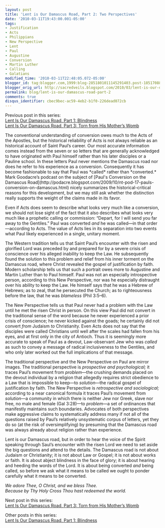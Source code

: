 ```yaml
---
layout: post
title: 'Lent is Our Damascus Road, Part 2: Two Perspectives'
date: '2010-03-11T19:43:00.001-05:00'
tags:
- Justification
- Acts
- Philippians
- New Perspective
- Lent
- Paul
- Augustine
- Conversion
- Martin Luther
- Calling
- Galatians
modified_time: '2010-03-11T22:48:05.072-05:00'
blogger_id: tag:blogger.com,1999:blog-2851801011145291403.post-1851708845982193587
blogger_orig_url: http://sacredveils.blogspot.com/2010/03/lent-is-our-damascus-road-part-2-two.html
permalink: blog/lent-is-our-damascus-road-part-2
comments: true
disqus_identifier: cbec9bec-ac59-4eb2-b1f0-226dead072cb
---
```


Previous post in this series:  
[Lent Is Our Damascus Road, Part 1: Blindness](/blog/lent-is-our-damascus-road-part-1)  
[Lent Is Our Damascus Road, Part 3: Torn from His Mother’s Womb](/blog/lent-is-our-damascus-road-part-3)

<!--excerpt.start-->The conventional understanding of conversion owes much to the Acts of the Apostles, but the historical reliability of Acts is not always reliable as an historical account of Saint Paul’s career. Our most accurate information comes instead from the seven or so letters that are generally acknowledged to have originated with Paul himself rather than his later disciples or a Pauline school. In these letters Paul never mentions the Damascus road nor does he refer to his experience as a conversion. Consequently it has become fashionable to say that Paul was *called* rather than *converted.*<!--excerpt.end--> Mark Goodacre’s podcast on the subject of [Paul&#39;s Conversion on the Damascus Road](http://podacre.blogspot.com/2009/10/nt-pod-17-pauls-conversion-on-damascus.html) nicely summarizes the historical-critical reasons for this development, but we may still ask whether the distinction really supports the weight of the claims made in its favor.

Even if Acts does seem to describe what looks very much like a conversion, we should not lose sight of the fact that it also describes what looks very much like a prophetic calling or commission: “Depart, for I will send you far away to the Gentiles.” Paul was converted *and* he was called—in that order—according to Acts. The value of Acts lies in its separation into two events what Paul likely experienced in a single, unitary moment.

The Western tradition tells us that Saint Paul’s encounter with the risen and glorified Lord was preceded by and prepared for by a severe crisis of conscience over his alleged inability to keep the Law. He subsequently found the solution to this problem and relief from his inner torment on the Damascus road, where Christ revealed the gospel of justification by faith. Modern scholarship tells us that such a portrait owes more to Augustine and Martin Luther than to Paul himself. Paul was not an especially introspective person, according to this New Perspective, nor was he especially distraught over his ability to keep the Law. He himself says that he was a Hebrew of Hebrews; as to zeal, that he persecuted the Church; as to righteousness before the law, that he was *blameless* (Phil 3:5–6).

The New Perspective tells us that Paul never had a problem with the Law until he met the risen Christ in person. On this view Paul did not convert in the traditional sense of the word because he never experienced a prior crisis of conscience; he never kicked against the goads; he certainly did not convert *from* Judaism *to* Christianity. Even Acts does not say that the disciples were called Christians until well after the scales had fallen from his eyes, and at first only in the city of Antioch. Thus it is seemingly more accurate to speak of Paul as a devout, Law-observant Jew who was *called* as such to convey a message of radical inclusiveness to the Gentiles, and who only later worked out the full implications of that message.

The traditional perspective and the New Perspective on Paul are mirror images. The traditional perspective is *prospective and psychological;* it traces Paul’s movement from *problem*—the crushing demands placed on the devout individual by a religion that allegedly requires strict obedience to a Law that is impossible to keep—to *solution*—the radical gospel of justification by faith. The New Perspective is *retrospective and sociological;* according to a near canonical formula it traces Paul’s movement from *solution*—a community in which there is neither Jew nor Greek, slave nor free, no male and female (Gal 3:28)—to *problem*—a set of ordinances that manifestly maintains such boundaries. Advocates of both perspectives make aggressive claims to systematically address many if not all of the questions raised by Paul’s relatively unsystematic corpus of letters, yet they do so (at the risk of oversimplifying) by presuming that the Damascus road was always already about religion rather than experience.

Lent is our Damascus road, but in order to hear the voice of the Spirit speaking through Saul’s encounter with the risen Lord we need to set aside the big questions and attend to the details. <!--excerpt.start-->The Damascus road is not about Judaism or Christianity; it is not about Law or Gospel; it is not about works or faith. It is about abject blindness in the face of glory; it is about hearing and heeding the words of the Lord. It is about being converted *and* being called, so before we ask what it means to be called we ought to ponder carefully what it means to be converted.<!--excerpt.end-->

*We adore Thee, O Christ, and we bless Thee.  
Because by Thy Holy Cross Thou hast redeemed the world.*

Next post in this series:  
[Lent Is Our Damascus Road, Part 3: Torn from His Mother’s Womb](/blog/lent-is-our-damascus-road-part-3)
 
Other posts in this series:  
[Lent Is Our Damascus Road, Part 1: Blindness](/blog/lent-is-our-damascus-road-part-1) 